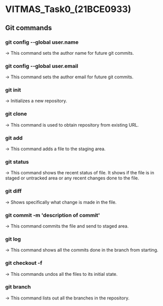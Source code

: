# VITMAS_Task0_(21BCE0933)
## Git commands  
### git config --global user.name 
-> This command sets the author name for future git commits.  
### git config --global user.email 
-> This command sets the author email for future git commits.  
### git init 
-> Initializes a new repository.  
### git clone 
-> This command is used to obtain repository from existing URL.  
### git add 
-> This command adds a file to the staging area.  
### git status 
-> This command shows the recent status of file. It shows if the file is in staged or untracked area or any recent changes done to the file.  
### git diff 
-> Shows specifically what change is made in the file.  
### git commit -m 'description of commit' 
-> This command commits the file and send to staged area.  
### git log 
-> This command shows all the commits done in the branch from starting.  
### git checkout -f 
-> This commands undos all the files to its initial state.  
### git branch 
-> This command lists out all the branches in the repository.
